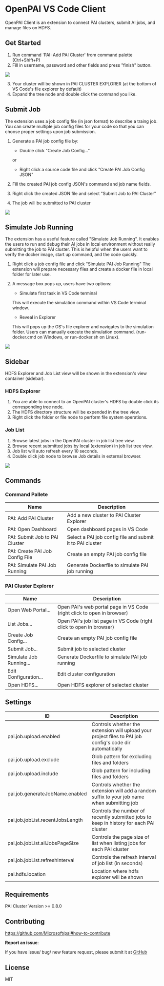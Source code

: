 # OpenPAI VS Code Client

OpenPAI Client is an extension to connect PAI clusters, submit AI jobs, and manage files on HDFS.

## Get Started
1. Run command 'PAI: Add PAI Cluster' from command palette (Ctrl+Shift+P)
2. Fill in username, password and other fields and press "finish" button.

![](https://raw.githubusercontent.com/Microsoft/pai/master/contrib/pai_vscode/assets/add-cluster-finish.png)

3. Your cluster will be shown in PAI CLUSTER EXPLORER (at the bottom of VS Code's file explorer by default)
4. Expand the tree node and double click the command you like.

## Submit Job
The extension uses a job config file (in json format) to describe a traing job. You can create multiple job config files for your code so that you can choose proper settings upon job submission.
1. Generate a PAI job config file by:
    - Double click "Create Job Config..."
    
    or
    
    - Right click a source code file and click "Create PAI Job Config JSON"
2. Fill the created PAI job config JSON's command and job name fields.
3. Right click the created JSON file and select "Submit Job to PAI Cluster"
4. The job will be submitted to PAI cluster

![](https://raw.githubusercontent.com/Microsoft/pai/master/contrib/pai_vscode/assets/submit-job.gif)

## Simulate Job Running
The extension has a useful feature called "Simulate Job Running". It enables the users to run and debug their AI jobs in local environment without really submitting the job to PAI cluster. This is helpful when the users want to verify the docker image, start up command, and the code quickly.
1. Right click a job config file and click "Simulate PAI Job Running"
    The extension will prepare necessary files and create a docker file in local folder for later use.
2. A message box pops up, users have two options:
    - Simulate first task in VS Code terminal
    
    This will execute the simulation command within VS Code terminal window.

    - Reveal in Explorer

    This will pops up the OS's file explorer and navigates to the simulation folder. Users can manually execute the simulation command. (run-docker.cmd on Windows, or run-docker.sh on Linux).


![](https://raw.githubusercontent.com/Microsoft/pai/master/contrib/pai_vscode/assets/simulate-job.gif)

## Sidebar
HDFS Explorer and Job List view will be shown in the extension's view container (sidebar).

### HDFS Explorer
1. You are able to connect to an OpenPAI cluster's HDFS by double click its corresponding tree node.
2. The HDFS directory structure will be expended in the tree view. 
3. Right click the folder or file node to perform file system operations.

### Job List
1. Browse latest jobs in the OpenPAI cluster in job list tree view.
2. Browse recent submitted jobs by local (extension) in job list tree view.
3. Job list will auto refresh every 10 seconds.
4. Double click job node to browse Job details in external browser.

![](https://raw.githubusercontent.com/Microsoft/pai/master/contrib/pai_vscode/assets/job-list.png)

## Commands
### Command Pallete
|Name|Description|
|-|-|
|PAI: Add PAI Cluster|Add a new cluster to PAI Cluster Explorer|
|PAI: Open Dashboard|Open dashboard pages in VS Code|
|PAI: Submit Job to PAI Cluster|Select a PAI job config file and submit it to PAI cluster|
|PAI: Create PAI Job Config File|Create an empty PAI job config file|
|PAI: Simulate PAI Job Running|Generate Dockerfile to simulate PAI job running|

### PAI Cluster Explorer
|Name|Description|
|-|-|
|Open Web Portal...|Open PAI's web portal page in VS Code (right click to open in browser)|
|List Jobs...|Open PAI's job list page in VS Code (right click to open in browser)|
|Create Job Config...|Create an empty PAI job config file|
|Submit Job...|Submit job to selected cluster|
|Simulate Job Running...|Generate Dockerfile to simulate PAI job running|
|Edit Configuration...|Edit cluster configuration|
|Open HDFS...|Open HDFS explorer of selected cluster|

## Settings
|ID|Description|
|-|-|
|pai.job.upload.enabled|Controls whether the extension will upload your project files to PAI job config's code dir automatically|
|pai.job.upload.exclude|Glob pattern for excluding files and folders|
|pai.job.upload.include|Glob pattern for including files and folders|
|pai.job.generateJobName.enabled|Controls whether the extension will add a random suffix to your job name when submitting job|
|pai.job.jobList.recentJobsLength|Controls the number of recently submitted jobs to keep in history for each PAI cluster|
|pai.job.jobList.allJobsPageSize|Controls the page size of list when listing jobs for each PAI cluster|
|pai.job.jobList.refreshInterval|Controls the refresh interval of job list (in seconds)|
|pai.hdfs.location|Location where hdfs explorer will be shown|

## Requirements
PAI Cluster Version >= 0.8.0

## Contributing
https://github.com/Microsoft/pai#how-to-contribute

**Report an issue**:

If you have issue/ bug/ new feature request, please submit it at [GitHub](https://github.com/Microsoft/pai/issues)

## License
MIT